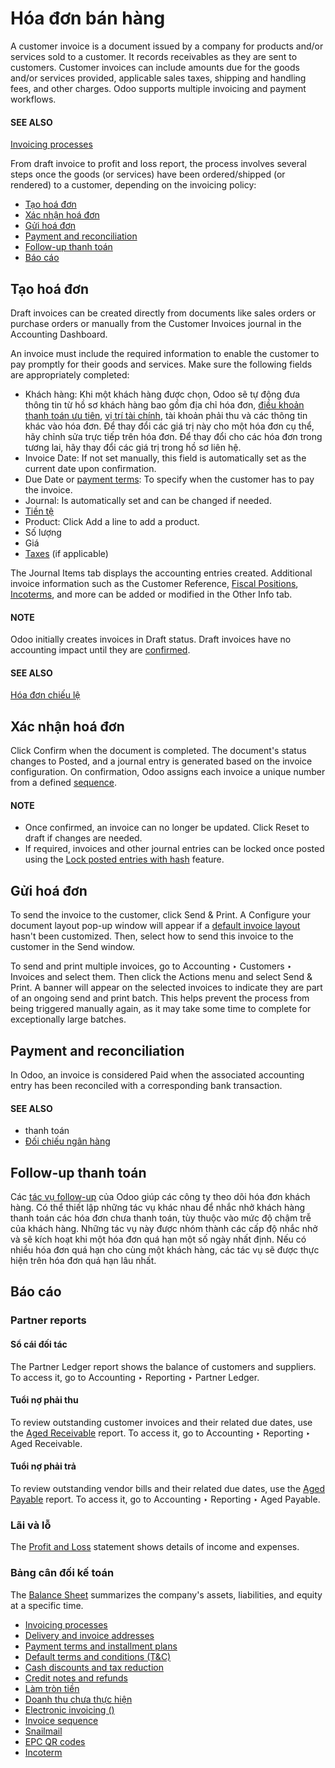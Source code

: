 # Hóa đơn bán hàng

A customer invoice is a document issued by a company for products and/or services sold to a
customer. It records receivables as they are sent to customers. Customer invoices can include
amounts due for the goods and/or services provided, applicable sales taxes, shipping and handling
fees, and other charges.
Odoo supports multiple invoicing and payment workflows.

#### SEE ALSO
[Invoicing processes](customer_invoices/overview.md)

From draft invoice to profit and loss report, the process involves several steps once the goods (or
services) have been ordered/shipped (or rendered) to a customer, depending on the invoicing policy:

- [Tạo hoá đơn](#accounting-invoice-creation)
- [Xác nhận hoá đơn](#accounting-invoice-confirmation)
- [Gửi hoá đơn](#accounting-invoice-sending)
- [Payment and reconciliation](#accounting-invoice-paymentandreconciliation)
- [Follow-up thanh toán](#accounting-invoice-followup)
- [Báo cáo](#accounting-invoice-reporting)

<a id="accounting-invoice-creation"></a>

## Tạo hoá đơn

Draft invoices can be created directly from documents like sales orders or purchase orders or
manually from the Customer Invoices journal in the Accounting Dashboard.

An invoice must include the required information to enable the customer to pay promptly for their
goods and services. Make sure the following fields are appropriately completed:

- Khách hàng: Khi một khách hàng được chọn, Odoo sẽ tự động đưa thông tin từ hồ sơ khách hàng bao gồm địa chỉ hóa đơn, [điều khoản thanh toán ưu tiên](customer_invoices/payment_terms.md), [vị trí tài chính](taxes/fiscal_positions.md), tài khoản phải thu và các thông tin khác vào hóa đơn. Để thay đổi các giá trị này cho một hóa đơn cụ thể, hãy chỉnh sửa trực tiếp trên hóa đơn. Để thay đổi cho các hóa đơn trong tương lai, hãy thay đổi các giá trị trong hồ sơ liên hệ.
- Invoice Date: If not set manually, this field is automatically set as the current date
  upon confirmation.
- Due Date or [payment terms](customer_invoices/payment_terms.md): To specify when
  the customer has to pay the invoice.
- Journal: Is automatically set and can be changed if needed.
- [Tiền tệ](get_started/multi_currency.md)
- Product: Click Add a line to add a product.
- Số lượng
- Giá
- [Taxes](taxes.md) (if applicable)

The Journal Items tab displays the accounting entries created.
Additional invoice information such as the Customer Reference, [Fiscal Positions](taxes/fiscal_positions.md), [Incoterms](customer_invoices/incoterms.md), and more can be added or
modified in the Other Info tab.

#### NOTE
Odoo initially creates invoices in Draft status. Draft invoices have no accounting
impact until they are [confirmed](#accounting-invoice-confirmation).

#### SEE ALSO
[Hóa đơn chiếu lệ](../../sales/sales/invoicing/proforma.md)

<a id="accounting-invoice-confirmation"></a>

## Xác nhận hoá đơn

Click Confirm when the document is completed. The document's status changes to
Posted, and a journal entry is generated based on the invoice configuration. On
confirmation, Odoo assigns each invoice a unique number from a defined
[sequence](customer_invoices/sequence.md).

#### NOTE
- Once confirmed, an invoice can no longer be updated. Click Reset to draft if
  changes are needed.
- If required, invoices and other journal entries can be locked once posted
  using the [Lock posted entries with hash](reporting/data_inalterability.md#data-inalterability-lock) feature.

<a id="accounting-invoice-sending"></a>

## Gửi hoá đơn

To send the invoice to the customer, click Send & Print. A Configure your
document layout pop-up window will appear if a [default invoice layout](../../studio/pdf_reports.md#studio-pdf-reports-default-layout) hasn't been customized. Then, select how to send this invoice
to the customer in the Send window.

To send and print multiple invoices, go to Accounting ‣ Customers ‣ Invoices
and select them. Then click the <i class="fa fa-cog"></i> Actions menu and select
Send & Print. A banner will appear on the selected invoices to indicate they are part of
an ongoing send and print batch. This helps prevent the process from being triggered manually again,
as it may take some time to complete for exceptionally large batches.

<a id="accounting-invoice-paymentandreconciliation"></a>

## Payment and reconciliation

In Odoo, an invoice is considered Paid when the associated accounting entry has been
reconciled with a corresponding bank transaction.

#### SEE ALSO
- thanh toán
- [Đối chiếu ngân hàng](bank/reconciliation.md)

<a id="accounting-invoice-followup"></a>

## Follow-up thanh toán

Các [tác vụ follow-up](payments/follow_up.md) của Odoo giúp các công ty theo dõi hóa đơn khách hàng. Có thể thiết lập những tác vụ khác nhau để nhắc nhở khách hàng thanh toán các hóa đơn chưa thanh toán, tùy thuộc vào mức độ chậm trễ của khách hàng. Những tác vụ này được nhóm thành các cấp độ nhắc nhở và sẽ kích hoạt khi một hóa đơn quá hạn một số ngày nhất định. Nếu có nhiều hóa đơn quá hạn cho cùng một khách hàng, các tác vụ sẽ được thực hiện trên hóa đơn quá hạn lâu nhất.

<a id="accounting-invoice-reporting"></a>

## Báo cáo

<a id="accounting-invoice-partner-reports"></a>

### Partner reports

<a id="accounting-invoices-partner-ledger"></a>

#### Sổ cái đối tác

The Partner Ledger report shows the balance of customers and suppliers. To access it,
go to Accounting ‣ Reporting ‣ Partner Ledger.

<a id="accounting-invoices-aging-report"></a>

#### Tuổi nợ phải thu

To review outstanding customer invoices and their related due dates, use the
[Aged Receivable](reporting.md#accounting-reporting-aged-receivable) report. To access it, go to
Accounting ‣ Reporting ‣ Aged Receivable.

<a id="accounting-invoices-aged-payable"></a>

#### Tuổi nợ phải trả

To review outstanding vendor bills and their related due dates, use the
[Aged Payable](reporting.md#accounting-reporting-aged-payable) report. To access it, go to
Accounting ‣ Reporting ‣ Aged Payable.

<a id="accounting-invoices-profit-and-loss"></a>

### Lãi và lỗ

The [Profit and Loss](reporting.md#accounting-reporting-profit-and-loss) statement shows details of income
and expenses.

<a id="accounting-invoices-balance-sheet"></a>

### Bảng cân đối kế toán

The [Balance Sheet](reporting.md#accounting-reporting-balance-sheet) summarizes the company's assets,
liabilities, and equity at a specific time.

* [Invoicing processes](customer_invoices/overview.md)
* [Delivery and invoice addresses](customer_invoices/customer_addresses.md)
* [Payment terms and installment plans](customer_invoices/payment_terms.md)
* [Default terms and conditions (T&C)](customer_invoices/terms_conditions.md)
* [Cash discounts and tax reduction](customer_invoices/cash_discounts.md)
* [Credit notes and refunds](customer_invoices/credit_notes.md)
* [Làm tròn tiền](customer_invoices/cash_rounding.md)
* [Doanh thu chưa thực hiện](customer_invoices/deferred_revenues.md)
* [Electronic invoicing ()](customer_invoices/electronic_invoicing.md)
* [Invoice sequence](customer_invoices/sequence.md)
* [Snailmail](customer_invoices/snailmail.md)
* [EPC QR codes](customer_invoices/epc_qr_code.md)
* [Incoterm](customer_invoices/incoterms.md)
